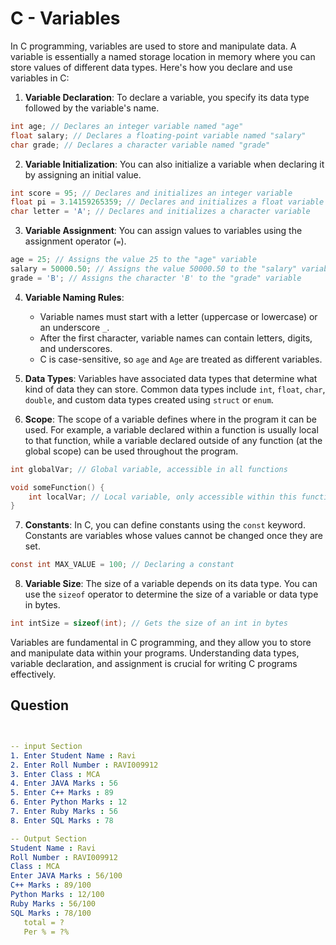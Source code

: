 # C - Variables

In C programming, variables are used to store and manipulate data. A variable is essentially a named storage location in memory where you can store values of different data types. Here's how you declare and use variables in C:

1. **Variable Declaration**: To declare a variable, you specify its data type followed by the variable's name.

```c
int age; // Declares an integer variable named "age"
float salary; // Declares a floating-point variable named "salary"
char grade; // Declares a character variable named "grade"
```

2. **Variable Initialization**: You can also initialize a variable when declaring it by assigning an initial value.

```c
int score = 95; // Declares and initializes an integer variable
float pi = 3.14159265359; // Declares and initializes a float variable
char letter = 'A'; // Declares and initializes a character variable
```

3. **Variable Assignment**: You can assign values to variables using the assignment operator (`=`).

```c
age = 25; // Assigns the value 25 to the "age" variable
salary = 50000.50; // Assigns the value 50000.50 to the "salary" variable
grade = 'B'; // Assigns the character 'B' to the "grade" variable
```

4. **Variable Naming Rules**:
   - Variable names must start with a letter (uppercase or lowercase) or an underscore `_`.
   - After the first character, variable names can contain letters, digits, and underscores.
   - C is case-sensitive, so `age` and `Age` are treated as different variables.

5. **Data Types**: Variables have associated data types that determine what kind of data they can store. Common data types include `int`, `float`, `char`, `double`, and custom data types created using `struct` or `enum`.

6. **Scope**: The scope of a variable defines where in the program it can be used. For example, a variable declared within a function is usually local to that function, while a variable declared outside of any function (at the global scope) can be used throughout the program.

```c
int globalVar; // Global variable, accessible in all functions

void someFunction() {
    int localVar; // Local variable, only accessible within this function
}
```

7. **Constants**: In C, you can define constants using the `const` keyword. Constants are variables whose values cannot be changed once they are set.

```c
const int MAX_VALUE = 100; // Declaring a constant
```

8. **Variable Size**: The size of a variable depends on its data type. You can use the `sizeof` operator to determine the size of a variable or data type in bytes.

```c
int intSize = sizeof(int); // Gets the size of an int in bytes
```

Variables are fundamental in C programming, and they allow you to store and manipulate data within your programs. Understanding data types, variable declaration, and assignment is crucial for writing C programs effectively.

## Question

```yaml


-- input Section 
1. Enter Student Name : Ravi
2. Enter Roll Number : RAVI009912
3. Enter Class : MCA
4. Enter JAVA Marks : 56
5. Enter C++ Marks : 89
6. Enter Python Marks : 12
7. Enter Ruby Marks : 56
8. Enter SQL Marks : 78

-- Output Section
Student Name : Ravi
Roll Number : RAVI009912
Class : MCA
Enter JAVA Marks : 56/100
C++ Marks : 89/100
Python Marks : 12/100
Ruby Marks : 56/100
SQL Marks : 78/100
   total = ?
   Per % = ?%

```

